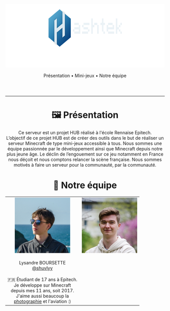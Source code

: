 <header>
  <div align="center">
    <a href="https://hashtek.fr" target="_blank">
      <img src="https://raw.githubusercontent.com/hashtek-mc/.github/main/media/banner.png?raw=true" height="200"/>
    </a>
    <p align="center">
      <a>Présentation</a>
      •
      <a>Mini-jeux</a>
      •
      <a>Notre équipe</a>
    </p>
  </div>
</header>

---

<body>
  <div id="overview">
    <div align="center">
      <h1>🖼️ Présentation</h1>
    </div>
    <p align="center">
      Ce serveur est un projet HUB réalisé à l'école Rennaise Epitech.
      <br/>
      L’objectif de ce projet HUB est de créer des outils dans le but de réaliser un serveur Minecraft de type mini-jeux accessible à tous.
      Nous sommes une équipe passionnée par le développement ainsi que Minecraft depuis notre plus jeune âge.
      Le déclin de l’engouement sur ce jeu notamment en France nous déçoit et nous comptons relancer la scène française.
      Nous sommes motivés à faire un serveur pour la communauté, par la communauté.
    </p>
  </div>
  
  <div id="staff">
    <div align="center">
      <h1>💼 Notre équipe</h1>
    </div>
    <div align="center">
      <table>
        <tr>
          <td align="center">
            <a href="https://github.com/shuvlyy" target="_blank">
              <img src="https://raw.githubusercontent.com/hashtek-mc/.github/main/media/portraits/Lysandre-B.JPG?raw=true" height="175" alt="Lysandre (aka. Shuvly)'s portrait"/>
            </a>
          </td>
          <td align="center">
            <a href="https://github.com/shuvlyy" target="_blank">
              <img src="https://raw.githubusercontent.com/hashtek-mc/.github/main/media/portraits/Nathan-J.JPG?raw=true" height="175" alt="Nathan (aka. nl1x)'s portrait"/>
            </a>
          </td>
        </tr>
        <tr>
          <td align="center">
            <p>Lysandre BOURSETTE<br/><a href="https://github.com/shuvlyy" target="_blank">@shuvlyy</a></p>
          </td>
        </tr>
        <tr>
          <td align="center">
            🇫🇷 Étudiant de 17 ans à Epitech.
            <br/>
            Je développe sur Minecraft<br/>
            depuis mes 11 ans, soit 2017.
            <br/>
            J'aime aussi beaucoup la<br/>
            <a href="https://instagram.com/shuvlyyy">photographie</a> et l'aviation :)
          </td>
        </tr>
       </table>
    </div>
  </div>  
</body>
